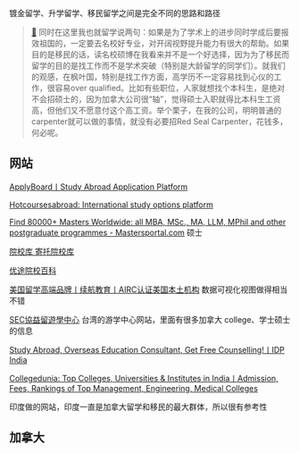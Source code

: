 

镀金留学、升学留学、移民留学之间是完全不同的思路和路径

>[🔗](https://www.douban.com/note/768934742/?_i=5956589WKkMmf5,5956898WKkMmf5)
同时在这里我也就留学说两句：如果是为了学术上的进步同时学成后要报效祖国的，一定要去名校好专业，对开阔视野提升能力有很大的帮助。如果目的是移民的话，读名校硕博在我看来并不是一个好选择，因为为了移民而留学的目的是找工作而不是学术突破（特别是大龄留学的同学们）。就我们的观感，在枫叶国，特别是找工作方面，高学历不一定容易找到心仪的工作，很容易over qualified。比如有些职位，人家就想找个本科生，是绝对不会招硕士的，因为加拿大公司很“轴”，觉得硕士入职就得比本科生工资高，但他们又不愿意付这个高工资。举个栗子，在我的公司，明明普通的carpenter就可以做的事情，就没有必要招Red Seal Carpenter，花钱多，何必呢。 

## 网站

[ApplyBoard丨Study Abroad Application Platform](https://www.applyboard.com/)

[Hotcoursesabroad: International study options platform](https://www.hotcoursesabroad.com/)

[Find 80000+ Masters Worldwide: all MBA, MSc., MA, LLM, MPhil and other postgraduate programmes - Mastersportal.com](https://www.mastersportal.com) 硕士 

[院校库 寄托院校库](https://schools.gter.net/)

[优途院校百科](https://utoschool.com/)

[美国留学高端品牌丨续航教育丨AIRC认证美国本土机构](https://www.forwardpathway.com/) 数据可视化视图做得相当不错

[SEC協益留遊學中心](https://www.secenter.com.tw/) 台湾的游学中心网站，里面有很多加拿大 college、学士硕士的信息

[Study Abroad, Overseas Education Consultant, Get Free Counselling!丨IDP India](https://www.idp.com/india/)

[Collegedunia: Top Colleges, Universities & Institutes in India丨Admission, Fees, Rankings of Top Management, Engineering, Medical Colleges](https://collegedunia.com/)

印度做的网站，印度一直是加拿大留学和移民的最大群体，所以很有参考性

## 加拿大

